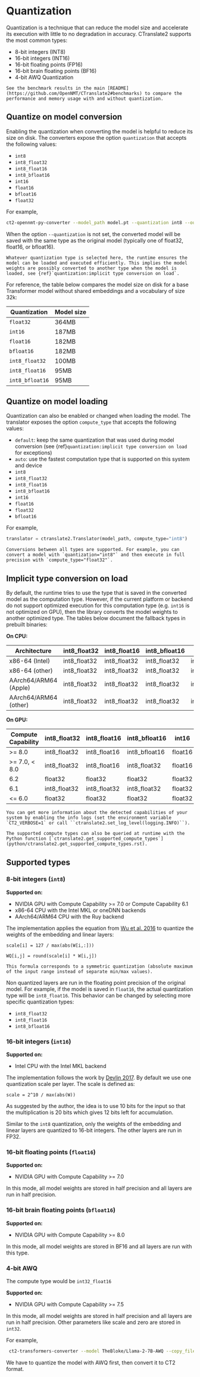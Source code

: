 # Quantization

Quantization is a technique that can reduce the model size and accelerate its execution with little to no degradation in accuracy. CTranslate2 supports the most common types:

* 8-bit integers (INT8)
* 16-bit integers (INT16)
* 16-bit floating points (FP16)
* 16-bit brain floating points (BF16)
* 4-bit AWQ Quantization

```{tip}
See the benchmark results in the main [README](https://github.com/OpenNMT/CTranslate2#benchmarks) to compare the performance and memory usage with and without quantization.
```

## Quantize on model conversion

Enabling the quantization when converting the model is helpful to reduce its size on disk. The converters expose the option `quantization` that accepts the following values:

* `int8`
* `int8_float32`
* `int8_float16`
* `int8_bfloat16`
* `int16`
* `float16`
* `bfloat16`
* `float32`

For example,

```bash
ct2-opennmt-py-converter --model_path model.pt --quantization int8 --output_dir ct2_model
```

When the option `--quantization` is not set, the converted model will be saved with the same type as the original model (typically one of float32, float16, or bfloat16).

```{important}
Whatever quantization type is selected here, the runtime ensures the model can be loaded and executed efficiently. This implies the model weights are possibly converted to another type when the model is loaded, see {ref}`quantization:implicit type conversion on load`.
```

For reference, the table below compares the model size on disk for a base Transformer model without shared embeddings and a vocabulary of size 32k:

| Quantization | Model size |
| --- | --- |
| `float32` | 364MB |
| `int16` | 187MB |
| `float16` | 182MB |
| `bfloat16` | 182MB |
| `int8_float32` | 100MB |
| `int8_float16` | 95MB |
| `int8_bfloat16` | 95MB |

## Quantize on model loading

Quantization can also be enabled or changed when loading the model. The translator exposes the option `compute_type` that accepts the following values:

* `default`: keep the same quantization that was used during model conversion (see {ref}`quantization:implicit type conversion on load` for exceptions)
* `auto`: use the fastest computation type that is supported on this system and device
* `int8`
* `int8_float32`
* `int8_float16`
* `int8_bfloat16`
* `int16`
* `float16`
* `float32`
* `bfloat16`

For example,

```python
translator = ctranslate2.Translator(model_path, compute_type="int8")
```

```{tip}
Conversions between all types are supported. For example, you can convert a model with `quantization="int8"` and then execute in full precision with `compute_type="float32"`.
```

## Implicit type conversion on load

By default, the runtime tries to use the type that is saved in the converted model as the computation type. However, if the current platform or backend do not support optimized execution for this computation type (e.g. `int16` is not optimized on GPU), then the library converts the model weights to another optimized type. The tables below document the fallback types in prebuilt binaries:

**On CPU:**

| Architecture | int8_float32 | int8_float16 | int8_bfloat16 | int16 | float16 | bfloat16 |
| --- | --- | --- | --- | --- | --- | --- |
| x86-64 (Intel) | int8_float32 | int8_float32 | int8_float32 | int16 | float32 | float32 |
| x86-64 (other) | int8_float32 | int8_float32 | int8_float32 | int8_float32 | float32 | float32 |
| AArch64/ARM64 (Apple) | int8_float32 | int8_float32 | int8_float32 | int8_float32 | float32 | float32 |
| AArch64/ARM64 (other) | int8_float32 | int8_float32 | int8_float32 | int8_float32 | float32 | float32 |

**On GPU:**

| Compute Capability | int8_float32 | int8_float16 | int8_bfloat16 | int16 | float16 | bfloat16 |
| --- | --- | --- | --- | --- | --- | -- |
| >= 8.0 | int8_float32 | int8_float16 | int8_bfloat16 | float16 | float16 | bfloat16 |
| >= 7.0, < 8.0 | int8_float32 | int8_float16 | int8_float32 | float16 | float16 | float32 |
| 6.2 | float32 | float32 | float32 | float32 | float32 | float32 |
| 6.1 | int8_float32 | int8_float32 | int8_float32 | float32 | float32 | float32 |
| <= 6.0 | float32 | float32 | float32 | float32 | float32 | float32 |

```{tip}
You can get more information about the detected capabilities of your system by enabling the info logs (set the environment variable `CT2_VERBOSE=1` or call ``ctranslate2.set_log_level(logging.INFO)``).

The supported compute types can also be queried at runtime with the Python function [`ctranslate2.get_supported_compute_types`](python/ctranslate2.get_supported_compute_types.rst).
```

## Supported types

### 8-bit integers (`int8`)

**Supported on:**

* NVIDIA GPU with Compute Capability >= 7.0 or Compute Capability 6.1
* x86-64 CPU with the Intel MKL or oneDNN backends
* AArch64/ARM64 CPU with the Ruy backend

The implementation applies the equation from [Wu et al. 2016](https://arxiv.org/abs/1609.08144) to quantize the weights of the embedding and linear layers:

```text
scale[i] = 127 / max(abs(W[i,:]))

WQ[i,j] = round(scale[i] * W[i,j])
```

```{note}
This formula corresponds to a symmetric quantization (absolute maximum of the input range instead of separate min/max values).
```

Non quantized layers are run in the floating point precision of the original model. For example, if the model is saved in `float16`, the actual quantization type will be `int8_float16`. This behavior can be changed by selecting more specific quantization types:

* `int8_float32`
* `int8_float16`
* `int8_bfloat16`

### 16-bit integers (`int16`)

**Supported on:**

* Intel CPU with the Intel MKL backend

The implementation follows the work by [Devlin 2017](https://arxiv.org/abs/1705.01991). By default we use one quantization scale per layer. The scale is defined as:

```text
scale = 2^10 / max(abs(W))
```

As suggested by the author, the idea is to use 10 bits for the input so that the multiplication is 20 bits which gives 12 bits left for accumulation.

Similar to the `int8` quantization, only the weights of the embedding and linear layers are quantized to 16-bit integers. The other layers are run in FP32.

### 16-bit floating points (`float16`)

**Supported on:**

* NVIDIA GPU with Compute Capability >= 7.0

In this mode, all model weights are stored in half precision and all layers are run in half precision.

### 16-bit brain floating points (`bfloat16`)

**Supported on:**

* NVIDIA GPU with Compute Capability >= 8.0

In this mode, all model weights are stored in BF16 and all layers are run with this type.

### 4-bit AWQ

The compute type would be `int32_float16`

**Supported on:**

* NVIDIA GPU with Compute Capability >= 7.5

In this mode, all model weights are stored in half precision and all layers are run in half precision. Other parameters like scale and zero are stored in ``int32``.

For example,

```bash
 ct2-transformers-converter --model TheBloke/Llama-2-7B-AWQ --copy_files tokenizer.model --output_dir ct2_model
```

We have to quantize the model with AWQ first, then convert it to CT2 format.